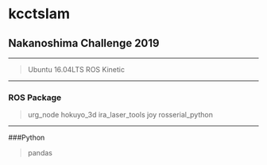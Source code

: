 # kcctslam
## Nakanoshima Challenge 2019
>
---
>
> Ubuntu 16.04LTS
> ROS Kinetic
>
---
>
### ROS Package
>
> urg_node
> hokuyo_3d
> ira_laser_tools
> joy
> rosserial_python
>
---
>
###Python
>
>pandas





